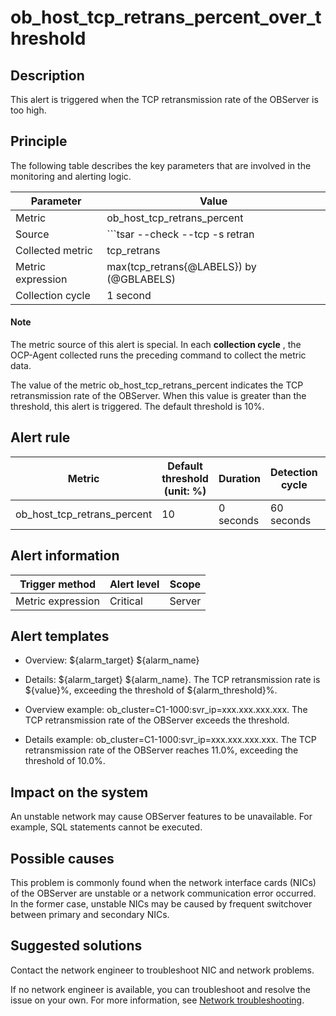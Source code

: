 ob_host_tcp_retrans_percent_over_threshold 
===============================================================



**Description** 
------------------------------------

This alert is triggered when the TCP retransmission rate of the OBServer is too high.

Principle 
------------------------------

The following table describes the key parameters that are involved in the monitoring and alerting logic. 


|     Parameter     |                                             Value                                             |
|-------------------|-----------------------------------------------------------------------------------------------|
| Metric            | ob_host_tcp_retrans_percent                                                                   |
| Source            | ```tsar --check --tcp -s retran | awk -F '=' '{print $2}' ```  |
| Collected metric  | tcp_retrans                                                                                   |
| Metric expression | max(tcp_retrans{@LABELS}) by (@GBLABELS)                                                      |
| Collection cycle  | 1 second                                                                                      |


  <main id="notice" type='explain'>
    <h4>Note</h4>
    <p>The metric source of this alert is special. In each <strong>collection cycle</strong> , the OCP-Agent collected runs the preceding command to collect the metric data.</p>
  </main>

The value of the metric ob_host_tcp_retrans_percent indicates the TCP retransmission rate of the OBServer. When this value is greater than the threshold, this alert is triggered. The default threshold is 10%.

**Alert rule** 
-----------------------------------



|           Metric            | Default threshold (unit: %) | Duration  | Detection cycle | Time before clearance |
|-----------------------------|-----------------------------|-----------|-----------------|-----------------------|
| ob_host_tcp_retrans_percent | 10                          | 0 seconds | 60 seconds      | 5 minutes             |



**Alert information** 
------------------------------------------



|  Trigger method   | Alert level | Scope  |
|-------------------|-------------|--------|
| Metric expression | Critical    | Server |



**Alert templates** 
----------------------------------------

* Overview: \${alarm_target} \${alarm_name}

  

* Details: \${alarm_target} \${alarm_name}. The TCP retransmission rate is \${value}%, exceeding the threshold of ${alarm_threshold}%.

  

* Overview example: ob_cluster=C1-1000:svr_ip=xxx.xxx.xxx.xxx. The TCP retransmission rate of the OBServer exceeds the threshold.

  

* Details example: ob_cluster=C1-1000:svr_ip=xxx.xxx.xxx.xxx. The TCP retransmission rate of the OBServer reaches 11.0%, exceeding the threshold of 10.0%.

  




**Impact on the system** 
---------------------------------------------

An unstable network may cause OBServer features to be unavailable. For example, SQL statements cannot be executed.

**Possible causes** 
----------------------------------------

This problem is commonly found when the network interface cards (NICs) of the OBServer are unstable or a network communication error occurred. In the former case, unstable NICs may be caused by frequent switchover between primary and secondary NICs.

Suggested solutions 
----------------------------------------

Contact the network engineer to troubleshoot NIC and network problems. 

If no network engineer is available, you can troubleshoot and resolve the issue on your own. For more information, see [Network troubleshooting](../4.alarm-appendix/6.network-troubleshooting.md).
